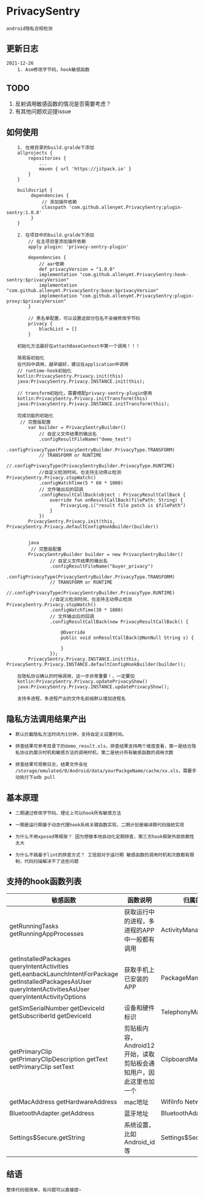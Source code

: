 # PrivacySentry
    android隐私合规检测

## 更新日志
    2021-12-26
        1. Asm修改字节码，hook敏感函数


## TODO
1. 反射调用敏感函数的情况是否需要考虑？
2. 有其他问题欢迎提issue

## 如何使用

```
    1. 在根目录的build.gralde下添加
	allprojects {
		repositories {
			...
			maven { url 'https://jitpack.io' }
		}
	}
	
	buildscript {
	     dependencies {
	         // 添加插件依赖
	         classpath 'com.github.allenymt.PrivacySentry:plugin-sentry:1.0.0'
	     }
	}
```



```
    2. 在项目中的build.gralde下添加
        // 在主项目里添加插件依赖
        apply plugin: 'privacy-sentry-plugin'
        
        dependencies {
            // aar依赖
            def privacyVersion = "1.0.0"
            implementation "com.github.allenymt.PrivacySentry:hook-sentry:$privacyVersion"
            implementation "com.github.allenymt.PrivacySentry:base:$privacyVersion"
            implementation "com.github.allenymt.PrivacySentry:plugin-proxy:$privacyVersion"
        }
        
        // 黑名单配置，可以设置这部分包名不会被修改字节码
        privacy {
            blackList = []
        }

```

```
    初始化方法最好在attachBaseContext中第一个调用！！！
```

```
    简易版初始化
    在代码中调用，越早越好，建议在application中调用
    // runtime-hook初始化
    kotlin:PrivacySentry.Privacy.init(this)
    java:PrivacySentry.Privacy.INSTANCE.init(this);
    
    // transform初始化，需要搭配privacy-sentry-plugin使用
    kotlin:PrivacySentry.Privacy.initTransform(this)
    java:PrivacySentry.Privacy.INSTANCE.initTransform(this);
```


```
    完成功能的初始化
     // 完整版配置
        var builder = PrivacySentryBuilder()
            // 自定义文件结果的输出名
            .configResultFileName("demo_test")
            .configPrivacyType(PrivacySentryBuilder.PrivacyType.TRANSFORM)
            // TRANSFORM or RUNTIME
            //.configPrivacyType(PrivacySentryBuilder.PrivacyType.RUNTIME)
            //自定义检测时间，也支持主动停止检测 PrivacySentry.Privacy.stopWatch()
            .configWatchTime(5 * 60 * 1000)
            // 文件输出后的回调
            .configResultCallBack(object : PrivacyResultCallBack {
                override fun onResultCallBack(filePath: String) {
                    PrivacyLog.i("result file patch is $filePath")
                }
            })
        PrivacySentry.Privacy.init(this, PrivacySentry.Privacy.defaultConfigHookBuilder(builder))
        
        
        java
         // 完整版配置
        PrivacySentryBuilder builder = new PrivacySentryBuilder()
                // 自定义文件结果的输出名
                .configResultFileName("buyer_privacy")
                 .configPrivacyType(PrivacySentryBuilder.PrivacyType.TRANSFORM)
                // TRANSFORM or RUNTIME
                //.configPrivacyType(PrivacySentryBuilder.PrivacyType.RUNTIME)
                //自定义检测时间，也支持主动停止检测 PrivacySentry.Privacy.stopWatch()
                .configWatchTime(30 * 1000)
                // 文件输出后的回调
                .configResultCallBack(new PrivacyResultCallBack() {

                    @Override
                    public void onResultCallBack(@NonNull String s) {

                    }
                });
        PrivacySentry.Privacy.INSTANCE.init(this, PrivacySentry.Privacy.INSTANCE.defaultConfigHookBuilder(builder));
```


```
    在隐私协议确认的时候调用，这一步非常重要！，一定要加
    kotlin:PrivacySentry.Privacy.updatePrivacyShow()
    java:PrivacySentry.Privacy.INSTANCE.updatePrivacyShow();
```


```
    支持多进程，多进程产出的文件名前缀默认增加进程名
```



## 隐私方法调用结果产出
-     默认拦截隐私方法时间为1分钟，支持自定义设置时间。
-     排查结果可参考目录下的demo_result.xls，排查结果支持两个维度查看，第一是结合隐私协议的展示时机和敏感方法的调用时机，第二是统计所有敏感函数的调用次数
-     排查结果可观察日志，结果文件会在 /storage/emulated/0/Android/data/yourPackgeName/cache/xx.xls，需要手动执行下adb pull

## 基本原理
-     二期通过修改字节码，理论上可以hook所有敏感方法
-     一期是运行期基于动态代理hook系统关键函数实现，二期计划是编译期代码插桩实现
-     为什么不用xposed等框架？ 因为想做本地自动化定期排查，第三方hook框架外部依赖性太大
-     为什么不搞基于lint的排查方式？ 工信部对于运行期 敏感函数的调用时机和次数都有限制，代码扫描解决不了这些问题


## 支持的hook函数列表

敏感函数 | 函数说明 | 归属的系统服务
---|---|---
getRunningTasks getRunningAppProcesses | 获取运行中的进程，多进程的APP中一般都有调用 | ActivityManagerService(AMS)
getInstalledPackages queryIntentActivities getLeanbackLaunchIntentForPackage getInstalledPackagesAsUser queryIntentActivitiesAsUser queryIntentActivityOptions | 获取手机上已安装的APP  | PackageManager(PMS)
getSimSerialNumber getDeviceId getSubscriberId getDeviceId | 设备和硬件标识  | TelephonyManager(TMS)
getPrimaryClip getPrimaryClipDescription getText setPrimaryClip setText | 剪贴板内容，Android12开始，读取剪贴板会通知用户，因此这里也加一个 | ClipboardManager(CMS)
getMacAddress getHardwareAddress | mac地址 | WifiInfo NetworkInterface
BluetoothAdapter.getAddress  | 蓝牙地址 | BluetoothAdapter
Settings$Secure.getString   | 系统设置，比如Android_id等 | Settings$Secure





## 结语
    整体代码很简单，有问题可以直接提~
